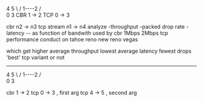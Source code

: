 
 4        5
  \      / 
   1----2
  /      \
 0        3
 CBR 1 -> 2
 TCP 0 -> 3

cbr n2 -> n3
tcp stream n1 -> n4
analyze 
 -throughput
 -packed drop rate
 -latency
 -- as function of bandwith used by cbr
   1Mbps
   2Mbps tcp performance
conduct on 
 tahoe reno new reno vegas

which get higher average throughput
lowest average latency
fewest drops
'best' tcp variant or not




--------------------

 4        5
  \      / 
   1----2
  /      \
 0        3


 cbr 1 -> 2
 tcp 0 -> 3 , first arg
 tcp 4 -> 5 , second arg

